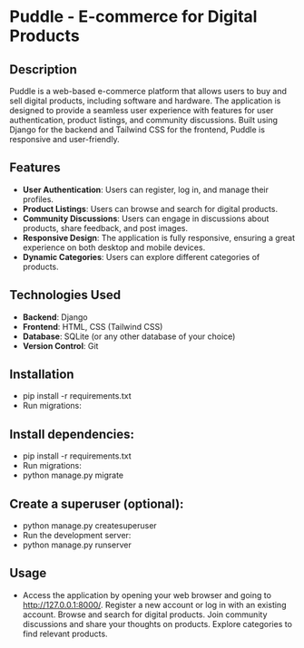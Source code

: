 # Puddle - E-commerce for Digital Products

## Description

Puddle is a web-based e-commerce platform that allows users to buy and sell digital products, including software and hardware. The application is designed to provide a seamless user experience with features for user authentication, product listings, and community discussions. Built using Django for the backend and Tailwind CSS for the frontend, Puddle is responsive and user-friendly.

## Features

- **User Authentication**: Users can register, log in, and manage their profiles.
- **Product Listings**: Users can browse and search for digital products.
- **Community Discussions**: Users can engage in discussions about products, share feedback, and post images.
- **Responsive Design**: The application is fully responsive, ensuring a great experience on both desktop and mobile devices.
- **Dynamic Categories**: Users can explore different categories of products.

## Technologies Used

- **Backend**: Django
- **Frontend**: HTML, CSS (Tailwind CSS)
- **Database**: SQLite (or any other database of your choice)
- **Version Control**: Git

## Installation
- pip install -r requirements.txt
- Run migrations:

## Install dependencies:

- pip install -r requirements.txt
- Run migrations:
- python manage.py migrate

## Create a superuser (optional):
- python manage.py createsuperuser
- Run the development server:
- python manage.py runserver
## Usage

- Access the application by opening your web browser and going to  http://127.0.0.1:8000/.
Register a new account or log in with an existing account.
Browse and search for digital products.
Join community discussions and share your thoughts on products.
Explore categories to find relevant products.
